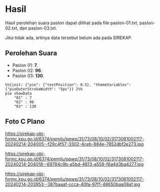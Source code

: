 # Hasil

Hasil perolehan suara paslon dapat dilihat pada file paslon-01.txt, paslon-02.txt, dan paslon-03.txt.

Jika tidak ada, artinya data tersebut belum ada pada SIREKAP.

## Perolehan Suara

 * Paslon 01: **7**.
 * Paslon 02: **96**.
 * Paslon 03: **130**.

```mermaid
%%{init: {"pie": {"textPosition": 0.5}, "themeVariables": {"pieOuterStrokeWidth": "5px"}} }%%
pie showData
    "01" : 7
    "02" : 96
    "03" : 130
```
## Foto C Plano

https://sirekap-obj-formc.kpu.go.id/6374/pemilu/ppwp/31/73/08/10/02/3173081002117-20240214-204005--f29c4f57-3302-4ceb-884e-7852dbf2e273.jpg

https://sirekap-obj-formc.kpu.go.id/6374/pemilu/ppwp/31/73/08/10/02/3173081002117-20240214-204018--69784c9b-a5bd-4813-a559-f6a4d3ba4277.jpg

https://sirekap-obj-formc.kpu.go.id/6374/pemilu/ppwp/31/73/08/10/02/3173081002117-20240214-203953--387baaaf-ccca-40fa-97f1-48650baa08af.jpg
